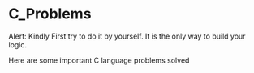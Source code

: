 # C_Problems
Alert: Kindly First try to do it by yourself. It is the only way to build your logic.

Here are some important C language problems solved
